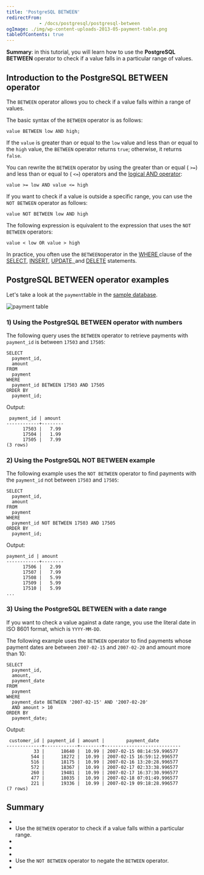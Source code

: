 ```yaml
---
title: 'PostgreSQL BETWEEN'
redirectFrom: 
            - /docs/postgresql/postgresql-between
ogImage: ./img/wp-content-uploads-2013-05-payment-table.png
tableOfContents: true
---
```



**Summary**: in this tutorial, you will learn how to use the **PostgreSQL BETWEEN** operator to check if a value falls in a particular range of values.





## Introduction to the PostgreSQL BETWEEN operator





The `BETWEEN` operator allows you to check if a value falls within a range of values.





The basic syntax of the `BETWEEN` operator is as follows:





```
value BETWEEN low AND high;
```





If the `value` is greater than or equal to the `low` value and less than or equal to the `high` value, the `BETWEEN` operator returns `true`; otherwise, it returns `false`.





You can rewrite the `BETWEEN` operator by using the greater than or equal ( `>=`) and less than or equal to ( `<=`) operators and the [logical AND operator](/docs/postgresql/postgresql-and):





```
value >= low AND value <= high
```





If you want to check if a value is outside a specific range, you can use the `NOT BETWEEN` operator as follows:





```
value NOT BETWEEN low AND high
```





The following expression is equivalent to the expression that uses the `NOT BETWEEN` operators:





```
value < low OR value > high
```





In practice, you often use the `BETWEEN`operator in the [WHERE ](/docs/postgresql/postgresql-where/ "PostgreSQL WHERE")clause of the [SELECT](https://www.postgresqltutorial.com/postgresql-tutorial/postgresql-select/ "PostgreSQL SELECT"), [INSERT](https://www.postgresqltutorial.com/postgresql-tutorial/postgresql-insert/), [UPDATE, ](https://www.postgresqltutorial.com/postgresql-tutorial/postgresql-update/)and [DELETE](https://www.postgresqltutorial.com/postgresql-tutorial/postgresql-delete) statements.





## PostgreSQL BETWEEN operator examples





Let's take a look at the `payment`table in the [sample database](https://www.postgresqltutorial.com/postgresql-getting-started/postgresql-sample-database/ "PostgreSQL Sample Database").





![payment table](./img/wp-content-uploads-2013-05-payment-table.png)





### 1) Using the PostgreSQL BETWEEN operator with numbers





The following query uses the `BETWEEN` operator to retrieve payments with `payment_id` is between `17503` and `17505`:





```
SELECT
  payment_id,
  amount
FROM
  payment
WHERE
  payment_id BETWEEN 17503 AND 17505
ORDER BY
  payment_id;
```





Output:





```
 payment_id | amount
------------+--------
      17503 |   7.99
      17504 |   1.99
      17505 |   7.99
(3 rows)
```





### 2) Using the PostgreSQL NOT BETWEEN example





The following example uses the `NOT BETWEEN` operator to find payments with the `payment_id` not between `17503` and `17505`:





```
SELECT
  payment_id,
  amount
FROM
  payment
WHERE
  payment_id NOT BETWEEN 17503 AND 17505
ORDER BY
  payment_id;
```





Output:





```
payment_id | amount
------------+--------
      17506 |   2.99
      17507 |   7.99
      17508 |   5.99
      17509 |   5.99
      17510 |   5.99
...
```





### 3) Using the PostgreSQL BETWEEN with a date range





If you want to check a value against a date range, you use the literal date in ISO 8601 format, which is `YYYY-MM-DD`.





The following example uses the `BETWEEN` operator to find payments whose payment dates are between `2007-02-15` and `2007-02-20` and amount more than 10:





```
SELECT
  payment_id,
  amount,
  payment_date
FROM
  payment
WHERE
  payment_date BETWEEN '2007-02-15' AND '2007-02-20'
  AND amount > 10
ORDER BY
  payment_date;
```





Output:





```
 customer_id | payment_id | amount |        payment_date
-------------+------------+--------+----------------------------
          33 |      18640 |  10.99 | 2007-02-15 08:14:59.996577
         544 |      18272 |  10.99 | 2007-02-15 16:59:12.996577
         516 |      18175 |  10.99 | 2007-02-16 13:20:28.996577
         572 |      18367 |  10.99 | 2007-02-17 02:33:38.996577
         260 |      19481 |  10.99 | 2007-02-17 16:37:30.996577
         477 |      18035 |  10.99 | 2007-02-18 07:01:49.996577
         221 |      19336 |  10.99 | 2007-02-19 09:18:28.996577
(7 rows)
```





## Summary





- 
- Use the `BETWEEN` operator to check if a value falls within a particular range.
- 
-
- 
- Use the `NOT BETWEEN` operator to negate the `BETWEEN` operator.
- 


